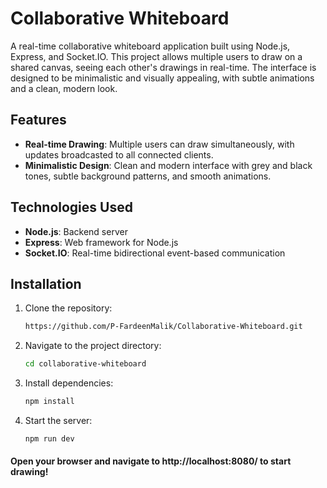 # Collaborative Whiteboard

A real-time collaborative whiteboard application built using Node.js, Express, and Socket.IO. This project allows multiple users to draw on a shared canvas, seeing each other's drawings in real-time. The interface is designed to be minimalistic and visually appealing, with subtle animations and a clean, modern look.

## Features

- **Real-time Drawing**: Multiple users can draw simultaneously, with updates broadcasted to all connected clients.
- **Minimalistic Design**: Clean and modern interface with grey and black tones, subtle background patterns, and smooth animations.




## Technologies Used

- **Node.js**: Backend server
- **Express**: Web framework for Node.js
- **Socket.IO**: Real-time bidirectional event-based communication

## Installation

1. Clone the repository:
   ```bash
   https://github.com/P-FardeenMalik/Collaborative-Whiteboard.git
2. Navigate to the project directory:
   ```bash
   cd collaborative-whiteboard
3. Install dependencies:
   ```bash
   npm install
4. Start the server:
   ```bash
   npm run dev

#### Open your browser and navigate to http://localhost:8080/ to start drawing!

